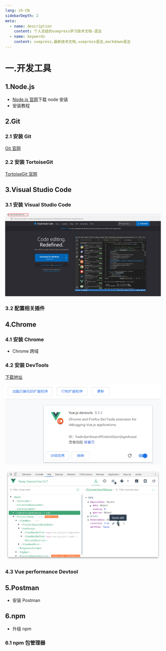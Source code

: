 ```yaml
---
lang: zh-CN
sidebarDepth: 2
meta:
  - name: description
    content: 个人总结的vuepress学习技术文档-语法
  - name: keywords
    content: vuepress,最新技术文档,vuepress语法,markdown语法
---
```


# 一.开发工具

## 1.Node.js

- [Node.js 官网](http://nodejs.cn)下载 node 安装
- 安装教程

## 2.Git

### 2.1 安装 Git

[Git 官网](https://git-scm.com)

### 2.2 安装 TortoiseGit

[TortoiseGit 官网](https://tortoisegit.org/download/)

## 3.Visual Studio Code

### 3.1 安装 Visual Studio Code

![](./9.3.png)

### 3.2 配置相关插件

## 4.Chrome

### 4.1 安装 Chrome

- Chrome 跨域

### 4.2 安装 DevTools

[下载地址](https://github.com/vuejs/devtools)

![](./9.1.png)

![](./9.2.png)

### 4.3 Vue performance Devtool

## 5.Postman

- 安装 Postman

## 6.npm

- 升级 npm

### 6.1 npm 包管理器

